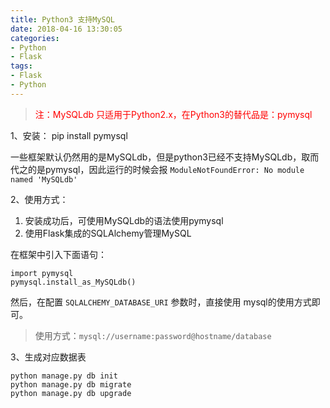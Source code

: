 ```yaml
---
title: Python3 支持MySQL
date: 2018-04-16 13:30:05
categories:
- Python
- Flask
tags:
- Flask
- Python
---
```

><font color="red">注：MySQLdb 只适用于Python2.x，在Python3的替代品是：pymysql</font>

1、安装： pip install pymysql

一些框架默认仍然用的是MySQLdb，但是python3已经不支持MySQLdb，取而代之的是pymysql，因此运行的时候会报 
`ModuleNotFoundError: No module named 'MySQLdb'`

2、使用方式：
1. 安装成功后，可使用MySQLdb的语法使用pymysql
2. 使用Flask集成的SQLAlchemy管理MySQL

<!--more-->

在框架中引入下面语句：
```
import pymysql
pymysql.install_as_MySQLdb()
```
然后，在配置 `SQLALCHEMY_DATABASE_URI` 参数时，直接使用 mysql的使用方式即可。
>使用方式：`mysql://username:password@hostname/database`

3、生成对应数据表
```
python manage.py db init
python manage.py db migrate
python manage.py db upgrade
```